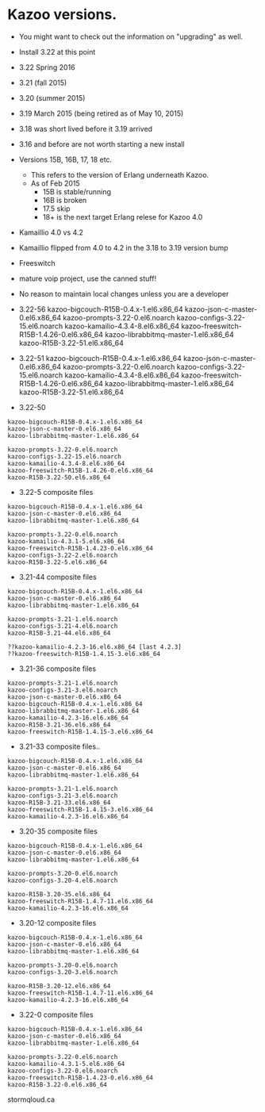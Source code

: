 # Kazoo versions.

* You might want to check out the information on "upgrading" as well.

*  Install 3.22 at this point
  * 3.22 Spring 2016
  * 3.21 (fall 2015)
  * 3.20 (summer 2015)
  * 3.19 March 2015 (being retired as of May 10, 2015)
  * 3.18 was short lived before it 3.19 arrived
  * 3.16 and before are not worth starting a new install

* Versions 15B, 16B, 17, 18 etc.
  * This refers to the version of Erlang underneath Kazoo.
  * As of Feb 2015
    * 15B is stable/running 
    * 16B is broken
    * 17.5 skip
    * 18+ is the next target Erlang relese for Kazoo 4.0

* Kamaillio 4.0 vs 4.2
 * Kamaillio flipped from 4.0 to 4.2 in the 3.18 to 3.19 version bump
 
* Freeswitch
 * mature voip project, use the canned stuff!
 * No reason to maintain local changes unless you are a developer

* 3.22-56
kazoo-bigcouch-R15B-0.4.x-1.el6.x86_64
kazoo-json-c-master-0.el6.x86_64
kazoo-prompts-3.22-0.el6.noarch
kazoo-configs-3.22-15.el6.noarch
kazoo-kamailio-4.3.4-8.el6.x86_64
kazoo-freeswitch-R15B-1.4.26-0.el6.x86_64
kazoo-librabbitmq-master-1.el6.x86_64
kazoo-R15B-3.22-51.el6.x86_64


* 3.22-51
kazoo-bigcouch-R15B-0.4.x-1.el6.x86_64
kazoo-json-c-master-0.el6.x86_64
kazoo-prompts-3.22-0.el6.noarch
kazoo-configs-3.22-15.el6.noarch
kazoo-kamailio-4.3.4-8.el6.x86_64
kazoo-freeswitch-R15B-1.4.26-0.el6.x86_64
kazoo-librabbitmq-master-1.el6.x86_64
kazoo-R15B-3.22-51.el6.x86_64



* 3.22-50
```
kazoo-bigcouch-R15B-0.4.x-1.el6.x86_64
kazoo-json-c-master-0.el6.x86_64
kazoo-librabbitmq-master-1.el6.x86_64

kazoo-prompts-3.22-0.el6.noarch
kazoo-configs-3.22-15.el6.noarch
kazoo-kamailio-4.3.4-8.el6.x86_64
kazoo-freeswitch-R15B-1.4.26-0.el6.x86_64
kazoo-R15B-3.22-50.el6.x86_64
```

* 3.22-5 composite files
```
kazoo-bigcouch-R15B-0.4.x-1.el6.x86_64
kazoo-json-c-master-0.el6.x86_64
kazoo-librabbitmq-master-1.el6.x86_64

kazoo-prompts-3.22-0.el6.noarch
kazoo-kamailio-4.3.1-5.el6.x86_64
kazoo-freeswitch-R15B-1.4.23-0.el6.x86_64
kazoo-configs-3.22-2.el6.noarch
kazoo-R15B-3.22-5.el6.x86_64
```

* 3.21-44 composite files
```
kazoo-bigcouch-R15B-0.4.x-1.el6.x86_64
kazoo-json-c-master-0.el6.x86_64
kazoo-librabbitmq-master-1.el6.x86_64

kazoo-prompts-3.21-1.el6.noarch
kazoo-configs-3.21-4.el6.noarch
kazoo-R15B-3.21-44.el6.x86_64

??kazoo-kamailio-4.2.3-16.el6.x86_64 [last 4.2.3]
??kazoo-freeswitch-R15B-1.4.15-3.el6.x86_64
```

* 3.21-36 composite files
```
kazoo-prompts-3.21-1.el6.noarch
kazoo-configs-3.21-3.el6.noarch
kazoo-json-c-master-0.el6.x86_64
kazoo-bigcouch-R15B-0.4.x-1.el6.x86_64
kazoo-librabbitmq-master-1.el6.x86_64
kazoo-kamailio-4.2.3-16.el6.x86_64
kazoo-R15B-3.21-36.el6.x86_64
kazoo-freeswitch-R15B-1.4.15-3.el6.x86_64
```

* 3.21-33 composite files..
```
kazoo-bigcouch-R15B-0.4.x-1.el6.x86_64
kazoo-json-c-master-0.el6.x86_64
kazoo-librabbitmq-master-1.el6.x86_64

kazoo-prompts-3.21-1.el6.noarch
kazoo-configs-3.21-3.el6.noarch
kazoo-R15B-3.21-33.el6.x86_64
kazoo-freeswitch-R15B-1.4.15-3.el6.x86_64
kazoo-kamailio-4.2.3-16.el6.x86_64
```

* 3.20-35 composite files
```
kazoo-bigcouch-R15B-0.4.x-1.el6.x86_64
kazoo-json-c-master-0.el6.x86_64
kazoo-librabbitmq-master-1.el6.x86_64

kazoo-prompts-3.20-0.el6.noarch
kazoo-configs-3.20-4.el6.noarch

kazoo-R15B-3.20-35.el6.x86_64
kazoo-freeswitch-R15B-1.4.7-11.el6.x86_64
kazoo-kamailio-4.2.3-16.el6.x86_64
```

* 3.20-12 composite files
```
kazoo-bigcouch-R15B-0.4.x-1.el6.x86_64
kazoo-json-c-master-0.el6.x86_64
kazoo-librabbitmq-master-1.el6.x86_64

kazoo-prompts-3.20-0.el6.noarch
kazoo-configs-3.20-3.el6.noarch

kazoo-R15B-3.20-12.el6.x86_64
kazoo-freeswitch-R15B-1.4.7-11.el6.x86_64
kazoo-kamailio-4.2.3-16.el6.x86_64
```

* 3.22-0 composite files
```
kazoo-bigcouch-R15B-0.4.x-1.el6.x86_64
kazoo-json-c-master-0.el6.x86_64
kazoo-librabbitmq-master-1.el6.x86_64

kazoo-prompts-3.22-0.el6.noarch
kazoo-kamailio-4.3.1-5.el6.x86_64
kazoo-configs-3.22-0.el6.noarch
kazoo-freeswitch-R15B-1.4.23-0.el6.x86_64
kazoo-R15B-3.22-0.el6.x86_64
```

stormqloud.ca
